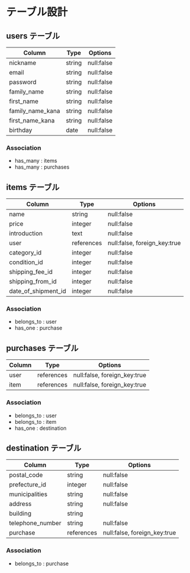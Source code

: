 # テーブル設計

## users テーブル

| Column           | Type     | Options                          |
| ---------------  | -------- | -------------------------------- |
| nickname         | string   | null:false                       |
| email            | string   | null:false                       |
| password         | string   | null:false                       |
| family_name      | string   | null:false                       |
| first_name       | string   | null:false                       |
| family_name_kana | string   | null:false                       |
| first_name_kana  | string   | null:false                       |
| birthday         | date     | null:false                       |

### Association

- has_many : items
- has_many : purchases

## items テーブル

| Column              | Type       | Options                          |
| ------------------- | ---------- | -------------------------------- |
| name                | string     | null:false                       |
| price               | integer    | null:false                       |
| introduction        | text       | null:false                       |
| user                | references | null:false, foreign_key:true     |
| category_id         | integer    | null:false                       |
| condition_id        | integer    | null:false                       |
| shipping_fee_id     | integer    | null:false                       |
| shipping_from_id    | integer    | null:false                       |
| date_of_shipment_id | integer    | null:false                       |

### Association

- belongs_to : user
- has_one : purchase

## purchases テーブル

| Column           | Type       | Options                          |
| ---------------- | ---------- | -------------------------------- |
| user             | references | null:false, foreign_key:true     |
| item             | references | null:false, foreign_key:true     |

### Association

- belongs_to : user
- belongs_to : item
- has_one : destination

## destination テーブル

| Column           | Type       | Options                          |
| ---------------- | ---------- | -------------------------------- |
| postal_code      | string     | null:false                       |
| prefecture_id    | integer    | null:false                       |
| municipalities   | string     | null:false                       |
| address          | string     | null:false                       |
| building         | string     |                                  |
| telephone_number | string     | null:false                       |
| purchase         | references | null:false, foreign_key:true     |

### Association

- belongs_to : purchase